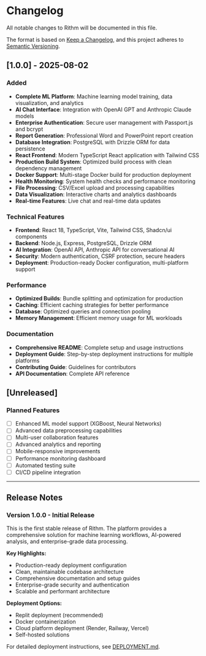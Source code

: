 # Changelog

All notable changes to Rithm will be documented in this file.

The format is based on [Keep a Changelog](https://keepachangelog.com/en/1.0.0/),
and this project adheres to [Semantic Versioning](https://semver.org/spec/v2.0.0.html).

## [1.0.0] - 2025-08-02

### Added
- **Complete ML Platform**: Machine learning model training, data visualization, and analytics
- **AI Chat Interface**: Integration with OpenAI GPT and Anthropic Claude models
- **Enterprise Authentication**: Secure user management with Passport.js and bcrypt
- **Report Generation**: Professional Word and PowerPoint report creation
- **Database Integration**: PostgreSQL with Drizzle ORM for data persistence
- **React Frontend**: Modern TypeScript React application with Tailwind CSS
- **Production Build System**: Optimized build process with clean dependency management
- **Docker Support**: Multi-stage Docker build for production deployment
- **Health Monitoring**: System health checks and performance monitoring
- **File Processing**: CSV/Excel upload and processing capabilities
- **Data Visualization**: Interactive charts and analytics dashboards
- **Real-time Features**: Live chat and real-time data updates

### Technical Features
- **Frontend**: React 18, TypeScript, Vite, Tailwind CSS, Shadcn/ui components
- **Backend**: Node.js, Express, PostgreSQL, Drizzle ORM
- **AI Integration**: OpenAI API, Anthropic API for conversational AI
- **Security**: Modern authentication, CSRF protection, secure headers
- **Deployment**: Production-ready Docker configuration, multi-platform support

### Performance
- **Optimized Builds**: Bundle splitting and optimization for production
- **Caching**: Efficient caching strategies for better performance
- **Database**: Optimized queries and connection pooling
- **Memory Management**: Efficient memory usage for ML workloads

### Documentation
- **Comprehensive README**: Complete setup and usage instructions
- **Deployment Guide**: Step-by-step deployment instructions for multiple platforms
- **Contributing Guide**: Guidelines for contributors
- **API Documentation**: Complete API reference

## [Unreleased]

### Planned Features
- [ ] Enhanced ML model support (XGBoost, Neural Networks)
- [ ] Advanced data preprocessing capabilities
- [ ] Multi-user collaboration features
- [ ] Advanced analytics and reporting
- [ ] Mobile-responsive improvements
- [ ] Performance monitoring dashboard
- [ ] Automated testing suite
- [ ] CI/CD pipeline integration

---

## Release Notes

### Version 1.0.0 - Initial Release

This is the first stable release of Rithm. The platform provides a comprehensive solution for machine learning workflows, AI-powered analysis, and enterprise-grade data processing.

**Key Highlights:**
- Production-ready deployment configuration
- Clean, maintainable codebase architecture
- Comprehensive documentation and setup guides
- Enterprise-grade security and authentication
- Scalable and performant architecture

**Deployment Options:**
- Replit deployment (recommended)
- Docker containerization
- Cloud platform deployment (Render, Railway, Vercel)
- Self-hosted solutions

For detailed deployment instructions, see [DEPLOYMENT.md](DEPLOYMENT.md).